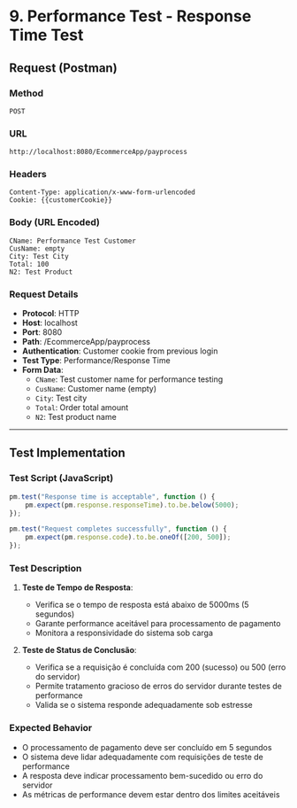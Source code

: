 # 9. Performance Test - Response Time Test

## Request (Postman)

### Method
```
POST
```

### URL
```
http://localhost:8080/EcommerceApp/payprocess
```

### Headers
```
Content-Type: application/x-www-form-urlencoded
Cookie: {{customerCookie}}
```

### Body (URL Encoded)
```
CName: Performance Test Customer
CusName: empty
City: Test City
Total: 100
N2: Test Product
```

### Request Details
- **Protocol**: HTTP
- **Host**: localhost
- **Port**: 8080
- **Path**: /EcommerceApp/payprocess
- **Authentication**: Customer cookie from previous login
- **Test Type**: Performance/Response Time
- **Form Data**:
  - `CName`: Test customer name for performance testing
  - `CusName`: Customer name (empty)
  - `City`: Test city
  - `Total`: Order total amount
  - `N2`: Test product name

---

## Test Implementation

### Test Script (JavaScript)
```javascript
pm.test("Response time is acceptable", function () {
    pm.expect(pm.response.responseTime).to.be.below(5000);
});

pm.test("Request completes successfully", function () {
    pm.expect(pm.response.code).to.be.oneOf([200, 500]);
});
```

### Test Description
1. **Teste de Tempo de Resposta**: 
   - Verifica se o tempo de resposta está abaixo de 5000ms (5 segundos)
   - Garante performance aceitável para processamento de pagamento
   - Monitora a responsividade do sistema sob carga

2. **Teste de Status de Conclusão**: 
   - Verifica se a requisição é concluída com 200 (sucesso) ou 500 (erro do servidor)
   - Permite tratamento gracioso de erros do servidor durante testes de performance
   - Valida se o sistema responde adequadamente sob estresse

### Expected Behavior
- O processamento de pagamento deve ser concluído em 5 segundos
- O sistema deve lidar adequadamente com requisições de teste de performance
- A resposta deve indicar processamento bem-sucedido ou erro do servidor
- As métricas de performance devem estar dentro dos limites aceitáveis 